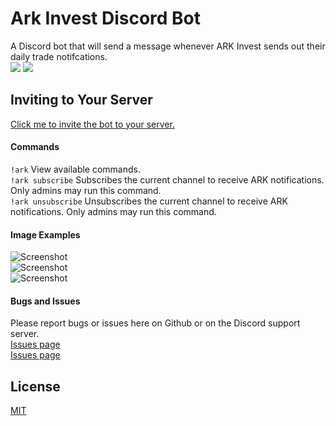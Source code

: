 # Ark Invest Discord Bot
A Discord bot that will send a message whenever ARK Invest sends out their daily trade notifcations.   
[<img src="https://discordapp.com/api/guilds/811822954089807892/widget.png?style=shield">](https://discord.gg/gzhdfGC2as)
<img src="https://img.shields.io/badge/discord-csharp-blue.svg">
## Inviting to Your Server
[Click me to invite the bot to your server.](https://discord.com/api/oauth2/authorize?client_id=811803089853874226&permissions=68608&scope=bot)

#### Commands
`!ark` View available commands.  
`!ark subscribe` Subscribes the current channel to receive ARK notifications. Only admins may run this command.  
`!ark unsubscribe` Unsubscribes the current channel to receive ARK notifications. Only admins may run this command.  

#### Image Examples
![Screenshot](https://i.imgur.com/h75Dlh8.png)  
![Screenshot](https://i.imgur.com/M3of3Xo.png)  
![Screenshot](https://i.imgur.com/cAWzdOE.png)  

#### Bugs and Issues
Please report bugs or issues here on Github or on the Discord support server.  
[Issues page](https://github.com/WilliamWelsh/ARK-Invest-Bot/issues)  
[Issues page](https://discord.gg/gzhdfGC2as)

## License
[MIT](https://github.com/WilliamWelsh/ARK-Invest-Bot/blob/master/LICENSE)

